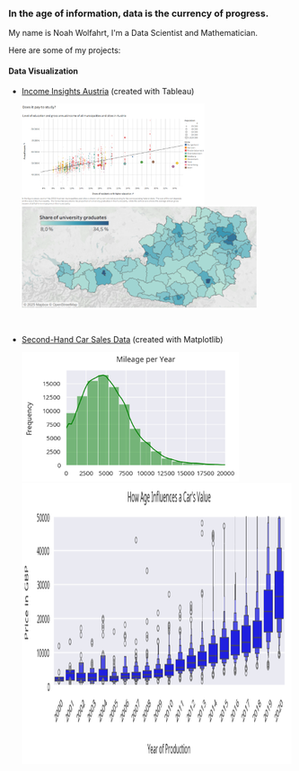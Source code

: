 ### In the age of information, data is the currency of progress.

My name is Noah Wolfahrt, I'm a Data Scientist and Mathematician.

Here are some of my projects:

#### Data Visualization

* [Income Insights Austria](https://github.com/wolfno/Data-Visualization/tree/main/Income%20Insights) (created with Tableau)

  [<img src="https://github.com/wolfno/Data-Visualization/blob/main/Education%20and%20Income.png" height="180" />](https://github.com/wolfno/Data-Visualization/blob/main/Income%20Insights/Income%20Insights%20Austria.pdf)
  [<img src="https://github.com/wolfno/Data-Visualization/blob/main/Share%20of%20Graduates.png" height="180" />](https://github.com/wolfno/Data-Visualization/blob/main/Income%20Insights/Income%20Insights%20Austria.pdf)

<br>

* [Second-Hand Car Sales Data](https://github.com/wolfno/Data-Preprocessing/tree/main/UK%20Car%20Sales) (created with Matplotlib)

  [<img src="https://github.com/wolfno/Data-Preprocessing/blob/main/UK%20Car%20Sales/car_mileage.png" height="230" />](https://github.com/wolfno/Data-Preprocessing/blob/main/UK%20Car%20Sales/data_preprocessing.ipynb)
  [<img src="https://github.com/wolfno/Data-Preprocessing/blob/main/UK%20Car%20Sales/car_age.png" width="500" height="500" />](https://github.com/wolfno/Data-Preprocessing/blob/main/UK%20Car%20Sales/data_preprocessing.ipynb)
  
